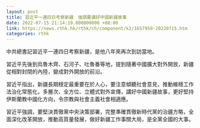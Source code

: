 ```yaml
---
layout: post
title: 習近平一連四日考察新疆　強調要講好中國新疆故事
date: 2022-07-15 21:14:19.000000000 +08:00
link: https://news.rthk.hk/rthk/ch/component/k2/1657959-20220715.htm
categories: rthk
---
```


中共總書記習近平一連四日考察新疆，是他八年來再次到訪當地。

習近平先後到烏魯木齊、石河子、吐魯番等地，提到隨著中國擴大對外開放，新疆從相對封閉的內陸，變成對外開放的前沿。

習近平指出，新疆長期穩定最重要在於人心，要注意傾聽社會意見，推動維穩工作法治化常態化，多層次、全方位、立體式對外宣傳，講好中國新疆故事，更好堅持伊斯蘭教中國化方向，令宗教與社會主義社會相適應。

習近平強調，要堅決貫徹黨中央決策部署，完整準確貫徹新時代黨的治疆方略，全面深化改革開放，推動高質量發展，做好新疆工作事關大局，是全黨全國的大事。
